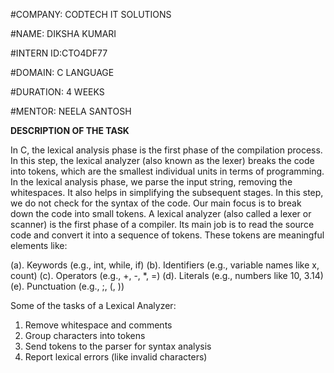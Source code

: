 #COMPANY: CODTECH IT SOLUTIONS

#NAME: DIKSHA KUMARI

#INTERN ID:CTO4DF77

#DOMAIN: C LANGUAGE

#DURATION: 4 WEEKS

#MENTOR: NEELA SANTOSH

**DESCRIPTION OF THE TASK**

In C, the lexical analysis phase is the first phase of the compilation process. In this step, the lexical analyzer (also known as the lexer) breaks the code into tokens, which are the smallest individual 
units in terms of programming. In the lexical analysis phase, we parse the input string, removing the whitespaces. It also helps in simplifying the subsequent stages. In this step, we do not check for the
syntax of the code. Our main focus is to break down the code into small tokens.
A lexical analyzer (also called a lexer or scanner) is the first phase of a compiler. Its main job is to read the source code and convert it into a sequence of tokens. These tokens are meaningful elements like:

   (a). Keywords (e.g., int, while, if)
   (b). Identifiers (e.g., variable names like x, count)
   (c). Operators (e.g., +, -, *, =)
   (d). Literals (e.g., numbers like 10, 3.14)
   (e). Punctuation (e.g., ;, (, ))

Some of the tasks of a Lexical Analyzer:

   1. Remove whitespace and comments
   2. Group characters into tokens
   3. Send tokens to the parser for syntax analysis
   4. Report lexical errors (like invalid characters)
